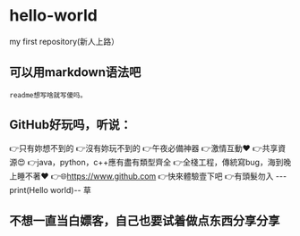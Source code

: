 # hello-world
my first repository(新人上路）

## 可以用markdown语法吧
    readme想写啥就写傻吗。
    
## GitHub好玩吗，听说：
  👉只有妳想不到的
  👉沒有妳玩不到的
  👉午夜必備神器
  👉激情互動♥
  👉共享資源😍
  👉java，python，c++應有盡有類型齊全
  👉全棧工程，傳統寫bug，海到晚上睡不著♥
  👉🌐https://www.github.com
  👉快來體驗壹下吧
  👉有頭髮勿入
  ---print(Hello world)--
  草
    
## 不想一直当白嫖客，自己也要试着做点东西分享分享
